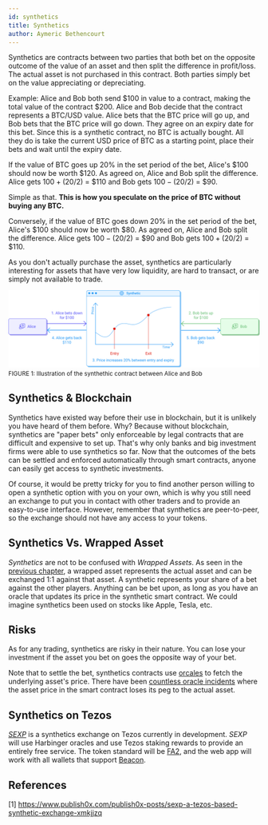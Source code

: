 ```yaml
---
id: synthetics
title: Synthetics
author: Aymeric Bethencourt
---
```


Synthetics are contracts between two parties that both bet on the opposite outcome of the value of an asset and then split the difference in profit/loss. The actual asset is not purchased in this contract. Both parties simply bet on the value appreciating or depreciating.

Example: Alice and Bob both send $100 in value to a contract, making the total value of the contract $200. Alice and Bob decide that the contract represents a BTC/USD value. Alice bets that the BTC price will go up, and Bob bets that the BTC price will go down. They agree on an expiry date for this bet. Since this is a synthetic contract, no BTC is actually bought. All they do is take the current USD price of BTC as a starting point, place their bets and wait until the expiry date.

If the value of BTC goes up 20% in the set period of the bet, Alice's $100 should now be worth $120. As agreed on, Alice and Bob split the difference. Alice gets $100 + ($20/2) = $110 and Bob gets $100 - ($20/2) = $90.

Simple as that. **This is how you speculate on the price of BTC without buying any BTC.**

Conversely, if the value of BTC goes down 20% in the set period of the bet, Alice's $100 should now be worth $80. As agreed on, Alice and Bob split the difference. Alice gets $100 - ($20/2) = $90 and Bob gets $100 + ($20/2) = $110.

As you don't actually purchase the asset, synthetics are particularly interesting for assets that have very low liquidity, are hard to transact, or are simply not available to trade.

![](../../static/img/defi/synthetic.svg)
<small className="figure">FIGURE 1: Illustration of the synthethic contract between Alice and Bob</small>

## Synthetics & Blockchain
Synthetics have existed way before their use in blockchain, but it is unlikely you have heard of them before. Why? Because without blockchain, synthetics are "paper bets" only enforceable by legal contracts that are difficult and expensive to set up. That's why only banks and big investment firms were able to use synthetics so far. Now that the outcomes of the bets can be settled and enforced automatically through smart contracts, anyone can easily get access to synthetic investments.

Of course, it would be pretty tricky for you to find another person willing to open a synthetic option with you on your own, which is why you still need an exchange to put you in contact with other traders and to provide an easy-to-use interface. However, remember that synthetics are peer-to-peer, so the exchange should not have any access to your tokens.

## Synthetics Vs. Wrapped Asset
_Synthetics_ are not to be confused with _Wrapped Assets_. As seen in the [previous chapter](/defi/wrapped-assets), a wrapped asset represents the actual asset and can be exchanged 1:1 against that asset. A synthetic represents your share of a bet against the other players. Anything can be bet upon, as long as you have an oracle that updates its price in the synthetic smart contract. We could imagine synthetics been used on stocks like Apple, Tesla, etc.

## Risks
As for any trading, synthetics are risky in their nature. You can lose your investment if the asset you bet on goes the opposite way of your bet.

Note that to settle the bet, synthetics contracts use [orcales](/defi/orcales) to fetch the underlying asset's price. There have been [countless oracle incidents](https://blog.synthetix.io/response-to-oracle-incident/) where the asset price in the smart contract loses its peg to the actual asset.

## Synthetics on Tezos
[_SEXP_](https://www.publish0x.com/publish0x-posts/sexp-a-tezos-based-synthetic-exchange-xmkjjzq) is a synthetics exchange on Tezos currently in development. _SEXP_ will use Harbinger oracles and use Tezos staking rewards to provide an entirely free service. The token standard will be [FA2](/defi/token-standards), and the web app will work with all wallets that support [Beacon](https://www.walletbeacon.io/).

## References

[1] https://www.publish0x.com/publish0x-posts/sexp-a-tezos-based-synthetic-exchange-xmkjjzq
